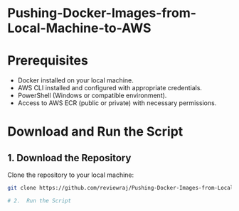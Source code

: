 # Pushing-Docker-Images-from-Local-Machine-to-AWS
# Prerequisites

- Docker installed on your local machine.
- AWS CLI installed and configured with appropriate credentials.
- PowerShell (Windows or compatible environment).
- Access to AWS ECR (public or private) with necessary permissions.

# Download and Run the Script

## 1. Download the Repository

Clone the repository to your local machine:

```bash
git clone https://github.com/reviewraj/Pushing-Docker-Images-from-Local-Machine-to-AWS

# 2.  Run the Script




